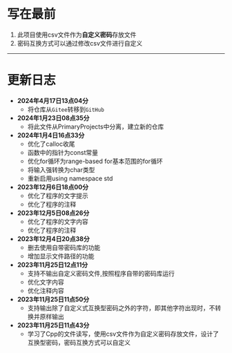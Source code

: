 # 写在最前

1. 此项目使用csv文件作为**自定义密码**存放文件
2. 密码互换方式可以通过修改csv文件进行自定义

---

# 更新日志

- **2024年4月17日13点04分**
    - 将仓库从```Gitee```转移到```GitHub```
- **2024年1月23日08点35分**
    - 将此文件从PrimaryProjects中分离，建立新的仓库
- **2024年1月4日16点33分**
    - 优化了calloc收尾
    - 函数中的指针为const常量
    - 优化for循环为range-based for基本范围的for循环
    - 将输入强转换为char类型
    - 重新启用using namespace std
- **2023年12月6日18点00分**
    - 优化了程序的文字提示
    - 优化了程序的注释
- **2023年12月5日08点26分**
    - 优化了程序的文字内容
    - 优化了程序的注释
- **2023年12月4日20点38分**
    - 删去使用自带密码库的功能
    - 增加显示文件路径的功能
- **2023年11月25日12点11分**
    - 支持不输出自定义密码文件,按照程序自带的密码库运行
    - 优化文字内容
    - 优化注释内容
- **2023年11月25日11点50分**
    - 支持输出除了自定义式互换型密码之外的字符，即其他字符出现时，不转换并原样输出
- **2023年11月25日11点43分**
    - 学习了Cpp的文件读写，使用csv文件作为自定义密码存放文件，设计了互换型密码，密码互换方式可以自定义
